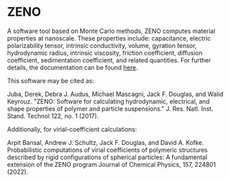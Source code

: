 # ZENO
A software tool based on Monte Carlo methods, ZENO computes material properties at nanoscale. These properties include: capacitance, electric polarizability tensor, intrinsic conductivity, volume, gyration tensor, hydrodynamic radius, intrinsic viscosity, friction coefficient, diffusion coefficient, sedimentation coefficient, and related quantities. For further details, the documentation can be found [here](https://zeno.nist.gov). 

This software may be cited as:

Juba, Derek, Debra J. Audus, Michael Mascagni, Jack F. Douglas, and Walid Keyrouz. "ZENO: Software for calculating hydrodynamic, electrical, and shape properties of polymer and particle suspensions." J. Res. Natl. Inst. Stand. Technol 122, no. 1 (2017).

Additionally, for virial-coefficient calculations:

Arpit Bansal, Andrew J. Schultz, Jack F. Douglas, and David A. Kofke. Probabilistic computations of virial coefficients of polymeric structures described by rigid configurations of spherical particles: A fundamental extension of the ZENO program Journal of Chemical Physics, 157, 224801 (2022).
